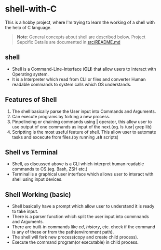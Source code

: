 # shell-with-C

This is a hobby project, where I'm trying to learn the working of a shell with the help of C language.

> **Note**: General concepts about shell are described below. Project Sepcific Details are documented in [src/README.md](src/README.md)

## shell

+ Shell is a Command-Line-Interface (**CLI**) that allow users to Interact with Operating system.
+ It is a Interpreter which read from CLI or files and converter Human readable commands to system calls which OS understands.

## Features of Shell

1. The shell basically parse the User input into Commands and Arguments.
2. Can execute programs by forking a new process.
3. Pinpelineing or chaining commands using **|** operator, this allow user to use output of one 
  commands as input of the next.(eg. ls /usr| grep lib)
4. Scriptting is the most useful feature of shell. This allow user to automate tasks and excecute from files.(by running **.sh** scripts)

## Shell vs Terminal

+ Shell, as discussed above is a CLI which interpret human readable commands to OS.(eg. Bash, ZSH etc.)
+ Terminal is a graphical user interface which allows user to interact with shell using input devices.

## Shell Working (basic)

+ Shell basically have a prompt which allow user to understand it is ready to take input.
+ There is a parser function which split the user input into commnands and Arguments.
+ There are built-in commands like *cd*, *history*, etc. check if the command is any of these or from the path(environment path).
+  The shell will fork new process(copy and create child process).
+ Execute the command program(or executable) in child process.

